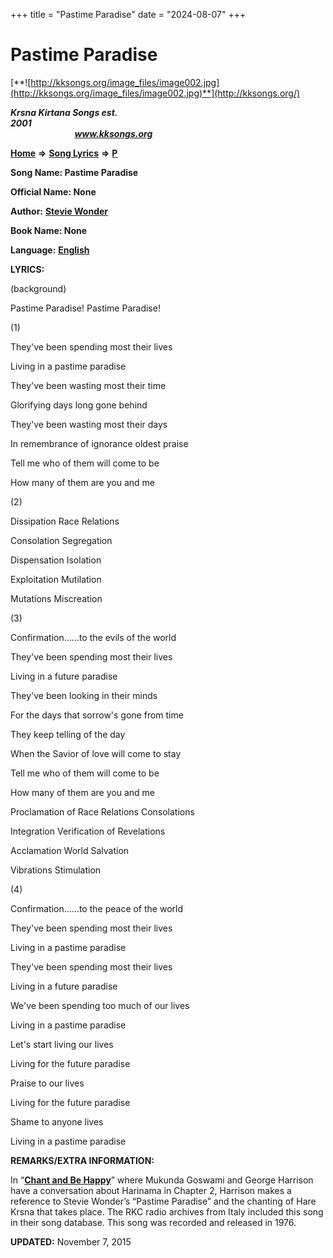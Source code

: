 +++
title = "Pastime Paradise"
date = "2024-08-07"
+++

# Pastime Paradise
[**![http://kksongs.org/image_files/image002.jpg](http://kksongs.org/image_files/image002.jpg)**](http://kksongs.org/)

**_Krsna Kirtana Songs est. 2001_**                                                                                                                                                 **_www.kksongs.org_**

**[Home](http://kksongs.org/)** **⇒** **[Song Lyrics](http://kksongs.org/lyrics.html)** **⇒** **[P](http://kksongs.org/songs/song_p.html)**

**Song Name: Pastime Paradise**

**Official Name: None**

**Author:** [**Stevie Wonder**](http://kksongs.org/authors/list/stevie_w.html)

**Book Name: None**

**Language:** [**English**](http://kksongs.org/language/list/english.html)

**LYRICS:**

(background)

Pastime Paradise! Pastime Paradise!

(1)

They've been spending most their lives

Living in a pastime paradise

They've been wasting most their time

Glorifying days long gone behind

They've been wasting most their days

In remembrance of ignorance oldest praise

Tell me who of them will come to be

How many of them are you and me

(2)

Dissipation Race Relations

Consolation Segregation

Dispensation Isolation

Exploitation Mutilation

Mutations Miscreation

(3)

Confirmation......to the evils of the world

They've been spending most their lives

Living in a future paradise

They've been looking in their minds

For the days that sorrow's gone from time

They keep telling of the day

When the Savior of love will come to stay

Tell me who of them will come to be

How many of them are you and me

Proclamation of Race Relations Consolations

Integration Verification of Revelations

Acclamation World Salvation

Vibrations Stimulation

(4)

Confirmation......to the peace of the world

They've been spending most their lives

Living in a pastime paradise

They've been spending most their lives

Living in a future paradise

We've been spending too much of our lives

Living in a pastime paradise

Let's start living our lives

Living for the future paradise

Praise to our lives

Living for the future paradise

Shame to anyone lives

Living in a pastime paradise

**REMARKS/EXTRA INFORMATION:**

In “**[Chant and Be Happy](http://www.harekrishna.com/col/books/YM/cbh/)**” where Mukunda Goswami and George Harrison have a conversation about Harinama in Chapter 2, Harrison makes a reference to Stevie Wonder’s “Pastime Paradise” and the chanting of Hare Krsna that takes place. The RKC radio archives from Italy included this song in their song database. This song was recorded and released in 1976.

**UPDATED:** November 7, 2015